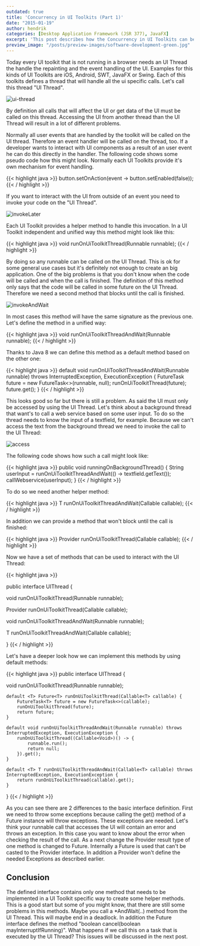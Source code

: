 ```yaml
---
outdated: true
title: 'Concurrency in UI Toolkits (Part 1)'
date: "2015-01-19"
author: hendrik
categories: [Desktop Application Framework (JSR 377), JavaFX]
excerpt: 'This post describes how the Concurrency in UI Toolkits can be defined in a unified way.'
preview_image: "/posts/preview-images/software-development-green.jpg"
---
```

Today every UI toolkit that is not running in a browser needs an UI Thread the handle the repainting and the event handling of the UI. Examples for this kinds of UI Toolkits are iOS, Android, SWT, JavaFX or Swing. Each of this toolkits defines a thread that will handle all the ui specific calls. Let's call this thread "UI Thread".

![ui-thread](/posts/guigarage-legacy/ui-thread.png)

By definition all calls that will affect the UI or get data of the UI must be called on this thread. Accessing the UI from another thread than the UI Thread will result in a lot of different problems.

Normally all user events that are handled by the toolkit will be called on the UI thread. Therefore an event handler will be called on the thread, too. If a developer wants to interact with UI components as a result of an user event he can do this directly in the handler. The following code shows some pseudo code how this might look. Normally each UI Toolkits provide it's own mechanism for event handling.

{{< highlight java >}}
button.setOnAction(event -> button.setEnabled(false));
{{< / highlight >}}

If you want to interact with the UI from outside of an event you need to invoke your code on the "UI Thread".

![invokeLater](/posts/guigarage-legacy/invokeLater.png)

Each UI Toolkit provides a helper method to handle this invocation. In a UI Toolkit independent and unified way this method might look like this:

{{< highlight java >}}
void runOnUiToolkitThread(Runnable runnable);
{{< / highlight >}}

By doing so any runnable can be called on the UI Thread. This is ok for some general use cases but it's definitely not enough to create an big application. One of the big problems is that you don't know when the code will be called and when the call is finished. The definition of this method only says that the code will be called in some future on the UI Thread. Therefore we need a second method that blocks until the call is finished.

![invokeAndWait](/posts/guigarage-legacy/invokeAndWait.png)

In most cases this method will have the same signature as the previous one. Let's define the method in a unified way:

{{< highlight java >}}
void runOnUiToolkitThreadAndWait(Runnable runnable);
{{< / highlight >}}

Thanks to Java 8 we can define this method as a default method based on the other one:

{{< highlight java >}}
default void runOnUiToolkitThreadAndWait(Runnable runnable) throws InterruptedException, ExecutionException {
        FutureTask<Void> future = new FutureTask<>(runnable, null);
        runOnUiToolkitThread(future);
        future.get();
}
{{< / highlight >}}

This looks good so far but there is still a problem. As said the UI must only be accessed by using the UI Thread. Let's think about a background thread that want's to call a web service based on some user input. To do so the thread needs to know the input of a textfield, for example. Because we can't access the text from the background thread we need to invoke the call to the UI Thread:

![access](/posts/guigarage-legacy/access.png)

The following code shows how such a call might look like:

{{< highlight java >}}
public void runningOnBackgroundThread() {
  String userInput = runOnUiToolkitThreadAndWait(() -> textfield.getText());
  callWebservice(userInput);
}
{{< / highlight >}}

To do so we need another helper method:

{{< highlight java >}}
<T> T runOnUiToolkitThreadAndWait(Callable<T> callable);
{{< / highlight >}}

In addition we can provide a method that won't block until the call is finished:

{{< highlight java >}}
<T> Provider<T> runOnUiToolkitThread(Callable<T> callable);
{{< / highlight >}}

Now we have a set of methods that can be used to interact with the UI Thread:

{{< highlight java >}}

public interface UIThread {
  
  void runOnUiToolkitThread(Runnable runnable);
  
  <T> Provider<T> runOnUiToolkitThread(Callable<T> callable);
  
  void runOnUiToolkitThreadAndWait(Runnable runnable);
  
  <T> T runOnUiToolkitThreadAndWait(Callable<T> callable);
  
}
{{< / highlight >}}

Let's have a deeper look how we can implement this methods by using default methods:

{{< highlight java >}}
public interface UIThread {
  
  void runOnUiToolkitThread(Runnable runnable);

    default <T> Future<T> runOnUiToolkitThread(Callable<T> callable) {
        FutureTask<T> future = new FutureTask<>(callable);
        runOnUiToolkitThread(future);
        return future;
    }

    default void runOnUiToolkitThreadAndWait(Runnable runnable) throws InterruptedException, ExecutionException {
        runOnUiToolkitThread((Callable<Void>)() -> {
            runnable.run();
            return null;
        }).get();
    }

    default <T> T runOnUiToolkitThreadAndWait(Callable<T> callable) throws InterruptedException, ExecutionException {
        return runOnUiToolkitThread(callable).get();
    }
}
{{< / highlight >}}

As you can see there are 2 differences to the basic interface definition. First we need to throw some exceptions because calling the get() method of a Future instance will throw exceptions. These exceptions are needed. Let's think your runnable call that accesses the UI will contain an error and throws an exception. In this case you want to know about the error when checking the result of the call. As a next change the Provider result type of one method is changed to Future. Internally a Future is used that can't be casted to the Provider interface. In addition a Provider won't define the needed Exceptions as described earlier.

## Conclusion

The defined interface contains only one method that needs to be implemented in a UI Toolkit specific way to create some helper methods. This is a good start but some of you might know, that there are still some problems in this methods. Maybe you call a *AndWait(..) method from the UI Thread. This will maybe end in a deadlock. In addition the Future interface defines the method "boolean cancel(boolean mayInterruptIfRunning)". What happens if we call this on a task that is executed by the UI Thread? This issues will be discussed in the next post.
